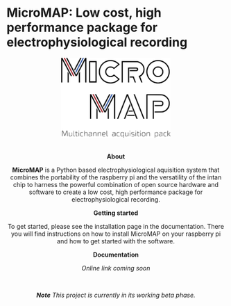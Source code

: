 MicroMAP: Low cost, high performance package for electrophysiological recording
===============================================================================
<div align="center">
    <img
     src="src/micromap/docs/source/img/logo.png"
     style="max-width: 50%; height: 50%;"
     alt="MicroMAP software"

</div>

<br/>
<br/>

 **About**

**MicroMAP** is a Python based electrophysiological aquisition system that combines the
portability of the raspberry pi and the versatility of the intan chip to harness the powerful 
combination of open source hardware and software to create a low cost, high performance package
for electrophysiological recording.

 **Getting started**

To get started, please see the installation page in the documentation. There you will find instructions on how to install MicroMAP on your raspberry pi and how to get started with the software.

 **Documentation**

_Online link coming soon_

<br/>

_**Note**_
 _This project is currently in its working beta phase._
